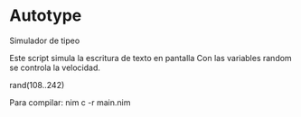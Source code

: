 # Autotype
Simulador de tipeo

Este script simula la escritura de texto en pantalla
Con las variables random se controla la velocidad.
  
  rand(108..242) 

Para compilar: nim c -r main.nim
